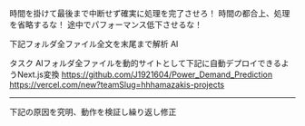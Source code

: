 
時間を掛けて最後まで中断せず確実に処理を完了させろ！
時間の都合上、処理を省略するな！
途中でパフォーマンス低下させるな！

下記フォルダ全ファイル全文を末尾まで解析
AI

タスク
AIフォルダ全ファイルを動的サイトとして下記に自動デプロイできるようNext.js変換
https://github.com/J1921604/Power_Demand_Prediction
https://vercel.com/new?teamSlug=hhhamazakis-projects

---


下記の原因を究明、動作を検証し繰り返し修正
